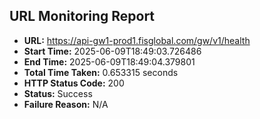 ## URL Monitoring Report

- **URL:** https://api-gw1-prod1.fisglobal.com/gw/v1/health
- **Start Time:** 2025-06-09T18:49:03.726486
- **End Time:** 2025-06-09T18:49:04.379801
- **Total Time Taken:** 0.653315 seconds
- **HTTP Status Code:** 200
- **Status:** Success
- **Failure Reason:** N/A
